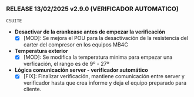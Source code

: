 ### RELEASE 13/02/2025 v2.9.0 (VERIFICADOR AUTOMATICO)  
```
CSUITE  
```
- **Desactivar de la crankcase antes de empezar la verificación**
  - [x] [MOD]: Se mejora el POU para la desactivación de la resistencia del carter del compresor en los equipos MB4C  
- **Temperatura exterior**
  - [x] [MOD]: Se modifica la temperatura mínima para empezar una verficación, el rango es de 9º - 27º  
- **Lógica comunicación server - verificador automático**
  - [x] [FIX]: Finalizar verificación, mantiene comunicación entre server y verificador hasta que crea informe y deja el equipo preparado para cliente.  